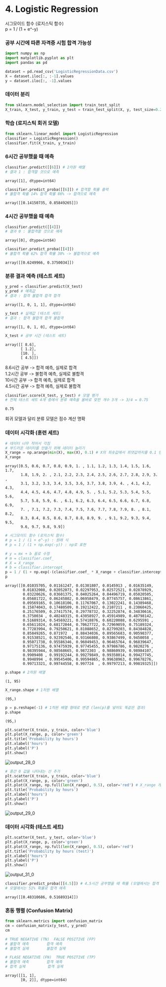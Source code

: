 # 4. Logistic Regression

시그모이드 함수 (로지스틱 함수)\
p = 1 / (1 + e^-y)

### 공부 시간에 따른 자격증 시험 합격 가능성


```python
import numpy as np
import matplotlib.pyplot as plt
import pandas as pd
```


```python
dataset = pd.read_csv('LogisticRegressionData.csv')
X = dataset.iloc[:, :-1].values
y = dataset.iloc[:, -1].values
```

### 데이터 분리


```python
from sklearn.model_selection import train_test_split
X_train, X_test, y_train, y_test = train_test_split(X, y, test_size=0.2, random_state=0)
```

### 학습 (로지스틱 회귀 모델)


```python
from sklearn.linear_model import LogisticRegression
classifier = LogisticRegression()
classifier.fit(X_train, y_train)
```







### 6시간 공부했을 때 예측


```python
classifier.predict([[6]]) # 2차원 배열
# 결과 1 : 합격할 것으로 예측
```




    array([1], dtype=int64)




```python
classifier.predict_proba([[6]]) # 합격할 확률 출력
# 불합격 확률 14% 합격 확률 86% -> 합격으로 예측
```




    array([[0.14150735, 0.85849265]])



### 4시간 공부했을 때 예측


```python
classifier.predict([[4]])
# 결과 0 : 불합격할 것으로 예측
```




    array([0], dtype=int64)




```python
classifier.predict_proba([[4]])
# 불합격 확률 62% 합격 확률 38% -> 불합격으로 예측
```




    array([[0.6249966, 0.3750034]])



### 분류 결과 예측 (테스트 세트)


```python
y_pred = classifier.predict(X_test)
y_pred # 예측값
# 결과 : 합격 불합격 합격 합격
```




    array([1, 0, 1, 1], dtype=int64)




```python
y_test # 실제값 (테스트 세트)
# 결과 : 합격 불합격 합격 불합격
```




    array([1, 0, 1, 0], dtype=int64)




```python
X_test # 공부 시간 (테스트 세트)
```




    array([[ 8.6],
           [ 1.2],
           [10. ],
           [ 4.5]])



8.6시간 공부 -> 합격 예측, 실제로 합격\
1.2시간 공부 -> 불합격 예측, 실제로 불합격\
10시간 공부 -> 합격 예측, 실제로 합격\
4.5시간 공부 -> 합격 예측, 실제로 불합격


```python
classifier.score(X_test, y_test) # 모델 평가
# 전체 테스트 세트 4개 중에서 분류 예측을 올바로 맞힌 개수 3개 -> 3/4 = 0.75
```




    0.75



회귀 모델과 달리 분류 모델은 점수 계산 명확

### 데이터 시각화 (훈련 세트)


```python
# 데이터 너무 적어서 각짐
# 부드러운 데이터를 만들기 위해 데이터 늘리기
X_range = np.arange(min(X), max(X), 0.1) # X의 최솟값에서 최댓값까지를 0.1 단위로 잘라서 데이터 생성
X_range
```




    array([0.5, 0.6, 0.7, 0.8, 0.9, 1. , 1.1, 1.2, 1.3, 1.4, 1.5, 1.6, 1.7,
           1.8, 1.9, 2. , 2.1, 2.2, 2.3, 2.4, 2.5, 2.6, 2.7, 2.8, 2.9, 3. ,
           3.1, 3.2, 3.3, 3.4, 3.5, 3.6, 3.7, 3.8, 3.9, 4. , 4.1, 4.2, 4.3,
           4.4, 4.5, 4.6, 4.7, 4.8, 4.9, 5. , 5.1, 5.2, 5.3, 5.4, 5.5, 5.6,
           5.7, 5.8, 5.9, 6. , 6.1, 6.2, 6.3, 6.4, 6.5, 6.6, 6.7, 6.8, 6.9,
           7. , 7.1, 7.2, 7.3, 7.4, 7.5, 7.6, 7.7, 7.8, 7.9, 8. , 8.1, 8.2,
           8.3, 8.4, 8.5, 8.6, 8.7, 8.8, 8.9, 9. , 9.1, 9.2, 9.3, 9.4, 9.5,
           9.6, 9.7, 9.8, 9.9])




```python
# 시그모이드 함수 (로지스틱 함수)
# p = 1 / (1 + e^-y) : 원래 식
# p = 1 / (1 + np.exp(-y)) : np로 표현

# y = mx + b 꼴로 수정
# m = classifier.coef_
# X = X_range
# b = classifier.intercept_
p = 1 / (1 + np.exp(-(classifier.coef_ * X_range + classifier.intercept_)))
p
```




    array([[0.01035705, 0.01161247, 0.01301807, 0.0145913 , 0.01635149,
            0.01832008, 0.02052073, 0.02297953, 0.02572521, 0.02878929,
            0.03220626, 0.03601375, 0.04025264, 0.04496719, 0.05020505,
            0.05601722, 0.06245802, 0.06958479, 0.07745757, 0.08613861,
            0.09569165, 0.10618106, 0.11767067, 0.13022241, 0.14389468,
            0.15874043, 0.17480509, 0.19212422, 0.2107211 , 0.23060425,
            0.25176509, 0.27417574, 0.29778732, 0.32252874, 0.34830616,
            0.3750034 , 0.40248315, 0.43058927, 0.45914989, 0.48798142,
            0.51689314, 0.54569221, 0.57418876, 0.60220088, 0.6295591 ,
            0.65611024, 0.68172044, 0.70627722, 0.72969059, 0.75189324,
            0.77283994, 0.79250621, 0.81088652, 0.82799203, 0.84384828,
            0.85849265, 0.871972  , 0.88434036, 0.89565683, 0.90598377,
            0.91538521, 0.92392546, 0.93166808, 0.93867499, 0.9450058 ,
            0.95071738, 0.95586346, 0.96049453, 0.96465764, 0.96839647,
            0.97175136, 0.97475939, 0.97745455, 0.97986786, 0.9820276 ,
            0.98395944, 0.98568665, 0.9872303 , 0.98860939, 0.98984107,
            0.9909408 , 0.99192244, 0.99279849, 0.99358014, 0.99427745,
            0.9948994 , 0.99545406, 0.99594865, 0.99638963, 0.99678276,
            0.99713321, 0.99744558, 0.997724  , 0.99797213, 0.99819325]])




```python
p.shape # 2차원 배열
```




    (1, 95)




```python
X_range.shape # 1차원 배열
```




    (95,)




```python
p = p.reshape(-1) # 1차원 배열 형태로 변경 (len(p)를 넣어도 똑같은 결과)
p.shape
```




    (95,)




```python
plt.scatter(X_train, y_train, color='blue')
plt.plot(X_range, p, color='green')
plt.title('Probability by hours')
plt.xlabel('hours')
plt.ylabel('P')
plt.show()
```


    
![output_28_0](https://user-images.githubusercontent.com/81833412/234157814-6bdb7b8a-ac22-44c0-8fca-848ef56817b2.png)
    



```python
# 중간 0 값을 나타내는 선 추가
plt.scatter(X_train, y_train, color='blue')
plt.plot(X_range, p, color='green')
plt.plot(X_range, np.full(len(X_range), 0.5), color='red') # X_range 개수만큼 0.5로 가득찬 배열 만들기
plt.title('Probability by hours')
plt.xlabel('hours')
plt.ylabel('P')
plt.show()
```


    
![output_29_0](https://user-images.githubusercontent.com/81833412/234157815-8bfd7639-753d-4abc-88e1-ac1da5f5fa05.png)
    


### 데이터 시각화 (테스트 세트)


```python
plt.scatter(X_test, y_test, color='blue')
plt.plot(X_range, p, color='green')
plt.plot(X_range, np.full(len(X_range), 0.5), color='red')
plt.title('Probability by hours (test)')
plt.xlabel('hours')
plt.ylabel('P')
plt.show()
```


    
![output_31_0](https://user-images.githubusercontent.com/81833412/234157816-28a05c93-84c1-4f6c-9b9d-ba180a8591bb.png)
    



```python
classifier.predict_proba([[4.5]]) # 4.5시간 공부했을 때 확률 (모델에서는 합격 예측, 실제로는 불합격)
# 모델에서는 51% 확률로 합격 예측
```




    array([[0.48310686, 0.51689314]])



### 혼동 행렬 (Confusion Matrix)


```python
from sklearn.metrics import confusion_matrix
cm = confusion_matrix(y_test, y_pred)
cm

# TRUE NEGATIVE (TN)  FALSE POSITIVE (FP)
# 불합격 예측        합격 예측
# 불합격 실제        불합격 실제

# FLASE NEGATIVE (FN)  TRUE POSITIVE (TP)
# 불합격 예측        합격 예측
# 합격 실제          합격 실제
```




    array([[1, 1],
           [0, 2]], dtype=int64)

